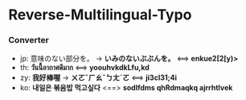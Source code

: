 # Reverse-Multilingual-Typo

### Converter
* jp: 意味のない部分を。 -> **いみのないぶぶんを。** <==> **enkue2[2[y)>**
* th: **วันนี้อากาศดีมาก** <==> **yoouhvkdkLfu,kd**
* zy: **我好棒喔** -> **ㄨㄛˇㄏㄠˇㄅㄤˋㄛ** <==> **ji3cl31;4i**
* ko: **내일은 볶음밥 먹고싶다** <==> **sodlfdms qhRdmaqkq ajrrhtlvek**